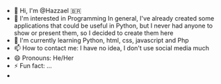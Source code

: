 - 👋 Hi, I'm @Hazzael 🇧🇷
- 👀 I'm interested in Programming In general, I've already created some applications that could be useful in Python, but I never had anyone to show or present them, so I decided to create them here
- 🌱 I'm currently learning Python, html, css, javascript and Php
- 📫 How to contact me: I have no idea, I don't use social media much
- 😄 Pronouns: He/Her
- ⚡ Fun fact: ...
- 
<!---
Hazzael/Hazzael is a ✨ special ✨ repository because its `README.md` (this file) appears on your GitHub profile.
You can click the Preview link to take a look at your changes.
